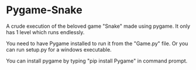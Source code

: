 # Pygame-Snake

A crude execution of the beloved game "Snake" made using pygame.
It only has 1 level which runs endlessly.

You need to have Pygame installed to run it from the "Game.py" file.
Or you can run setup.py for a windows executable.

You can install pygame by typing "pip install Pygame" in command prompt.
